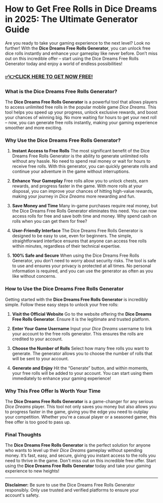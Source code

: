 # How to Get Free Rolls in Dice Dreams in 2025: The Ultimate Generator Guide

Are you ready to take your gaming experience to the next level? Look no further! With the **Dice Dreams Free Rolls Generator**, you can unlock free dice rolls instantly and enhance your gameplay like never before. Don’t miss out on this incredible offer – start using the Dice Dreams Free Rolls Generator today and enjoy a world of endless possibilities!

### [✅👉CLICK HERE TO GET NOW FREE!](https://justfree.xyz/dice/dreams/)

### What is the Dice Dreams Free Rolls Generator?

The **Dice Dreams Free Rolls Generator** is a powerful tool that allows players to access unlimited free rolls in the popular mobile game *Dice Dreams*. This tool helps you speed up your progress, unlock exclusive rewards, and boost your chances of winning big. No more waiting for hours to get your next roll – now, you can generate free rolls instantly, making your gaming experience smoother and more exciting.

### Why Use the Dice Dreams Free Rolls Generator?

1. **Instant Access to Free Rolls**
   The most significant benefit of the Dice Dreams Free Rolls Generator is the ability to generate unlimited rolls without any hassle. No need to spend real money or wait for hours to receive free rolls. With this generator, you can quickly generate rolls and continue your adventure in the game without interruptions.

2. **Enhance Your Gameplay**
   Free rolls allow you to unlock chests, earn rewards, and progress faster in the game. With more rolls at your disposal, you can improve your chances of hitting high-value rewards, making your journey in *Dice Dreams* more rewarding and fun.

3. **Save Money and Time**
   Many in-game purchases require real money, but the Dice Dreams Free Rolls Generator eliminates this need. You can now access rolls for free and save both time and money. Why spend cash on rolls when you can get them for free?

4. **User-Friendly Interface**
   The Dice Dreams Free Rolls Generator is designed to be easy to use, even for beginners. The simple, straightforward interface ensures that anyone can access free rolls within minutes, regardless of their technical expertise.

5. **100% Safe and Secure**
   When using the Dice Dreams Free Rolls Generator, you don’t need to worry about security risks. The tool is safe to use and ensures your privacy is protected at all times. No personal information is required, and you can use the generator as often as you like without concerns.

### How to Use the Dice Dreams Free Rolls Generator

Getting started with the **Dice Dreams Free Rolls Generator** is incredibly simple. Follow these easy steps to unlock your free rolls:

1. **Visit the Official Website**
   Go to the website offering the **Dice Dreams Free Rolls Generator**. Ensure it is the legitimate and trusted platform.

2. **Enter Your Game Username**
   Input your *Dice Dreams* username to link your account to the free rolls generator. This ensures the rolls are credited to your account.

3. **Choose the Number of Rolls**
   Select how many free rolls you want to generate. The generator allows you to choose the number of rolls that will be sent to your account.

4. **Generate and Enjoy**
   Hit the “Generate” button, and within moments, your free rolls will be added to your account. You can start using them immediately to enhance your gaming experience!

### Why This Free Offer Is Worth Your Time

The **Dice Dreams Free Rolls Generator** is a game-changer for any serious *Dice Dreams* player. This tool not only saves you money but also allows you to progress faster in the game, giving you the edge you need to outplay your competition. Whether you're a casual player or a seasoned gamer, this free offer is too good to pass up.

### Final Thoughts

The **Dice Dreams Free Rolls Generator** is the perfect solution for anyone who wants to level up their *Dice Dreams* gameplay without spending money. It’s fast, easy, and secure, giving you instant access to the rolls you need to thrive in the game. Don't miss out on this incredible free offer. Start using the **Dice Dreams Free Rolls Generator** today and take your gaming experience to new heights!

---

**Disclaimer:** Be sure to use the Dice Dreams Free Rolls Generator responsibly. Only use trusted and verified platforms to ensure your account's safety.
